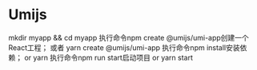 # Umijs

mkdir myapp && cd myapp
执行命令npm create @umijs/umi-app创建一个React工程；
或者 yarn create @umijs/umi-app
执行命令npm install安装依赖； or yarn
执行命令npm run start启动项目 or yarn start